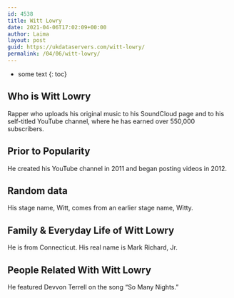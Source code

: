 ```yaml
---
id: 4538
title: Witt Lowry
date: 2021-04-06T17:02:09+00:00
author: Laima
layout: post
guid: https://ukdataservers.com/witt-lowry/
permalink: /04/06/witt-lowry/
---
```


* some text
{: toc}


## Who is Witt Lowry
                  
                  
                  
Rapper who uploads his original music to his SoundCloud page and to his self-titled YouTube channel, where he has earned over 550,000 subscribers.
                  
              
            
              
            
                
                
                
## Prior to Popularity
                  
                  
                  
He created his YouTube channel in 2011 and began posting videos in 2012.
                  
              
            
              
            
                
                
                
## Random data
                  
                  
                  
His stage name, Witt, comes from an earlier stage name, Witty.
                  
              
            
              
            
                
                
                
## Family & Everyday Life of Witt Lowry
                  
                  
                  
He is from Connecticut. His real name is Mark Richard, Jr.
                  
              
            
              
            
                
                
                
## People Related With Witt Lowry
                  
                  
                  
He featured Devvon Terrell on the song &#8220;So Many Nights.&#8221;
                  
              
            
              
            
                
              
            
              
              
            
            
              
            
          
          
          